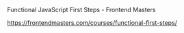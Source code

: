 Functional JavaScript First Steps - Frontend Masters 

https://frontendmasters.com/courses/functional-first-steps/
